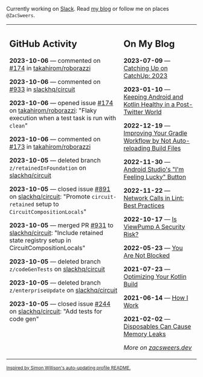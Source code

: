 Currently working on [Slack](https://slack.com/). Read [my blog](https://zacsweers.dev/) or follow me on places `@ZacSweers`.

<table><tr><td valign="top" width="60%">

## GitHub Activity
<!-- githubActivity starts -->
**2023-10-06** — commented on [#174](https://github.com/takahirom/roborazzi/issues/174#issuecomment-1750738800) in [takahirom/roborazzi](https://github.com/takahirom/roborazzi)

**2023-10-06** — commented on [#933](https://github.com/slackhq/circuit/issues/933#issuecomment-1750022658) in [slackhq/circuit](https://github.com/slackhq/circuit)

**2023-10-06** — opened issue [#174](https://github.com/takahirom/roborazzi/issues/174) on [takahirom/roborazzi](https://github.com/takahirom/roborazzi): "Flaky execution when a test task is run with `clean`"

**2023-10-06** — commented on [#173](https://github.com/takahirom/roborazzi/issues/173#issuecomment-1749950724) in [takahirom/roborazzi](https://github.com/takahirom/roborazzi)

**2023-10-05** — deleted branch `z/retainedInFoundation` on [slackhq/circuit](https://github.com/slackhq/circuit)

**2023-10-05** — closed issue [#891](https://github.com/slackhq/circuit/issues/891) on [slackhq/circuit](https://github.com/slackhq/circuit): "Promote `circuit-retained` setup to `CircuitCompositionLocals`"

**2023-10-05** — merged PR [#931](https://github.com/slackhq/circuit/pull/931) to [slackhq/circuit](https://github.com/slackhq/circuit): "Include retained state registry setup in CircuitCompositionLocals"

**2023-10-05** — deleted branch `z/codeGenTests` on [slackhq/circuit](https://github.com/slackhq/circuit)

**2023-10-05** — deleted branch `z/enterpriseUpdate` on [slackhq/circuit](https://github.com/slackhq/circuit)

**2023-10-05** — closed issue [#244](https://github.com/slackhq/circuit/issues/244) on [slackhq/circuit](https://github.com/slackhq/circuit): "Add tests for code gen"
<!-- githubActivity ends -->
</td><td valign="top" width="40%">

## On My Blog
<!-- blog starts -->
**2023-07-09** — [Catching Up on CatchUp: 2023](https://www.zacsweers.dev/catching-up-on-catchup-2023/)

**2023-01-10** — [Keeping Android and Kotlin Healthy in a Post-Twitter World](https://www.zacsweers.dev/keeping-android-healthy/)

**2022-12-19** — [Improving Your Gradle Workflow by Not Auto-reloading Build Files](https://www.zacsweers.dev/improving-your-workflow-by-not-auto-reloading-build-files/)

**2022-11-30** — [Android Studio's "I'm Feeling Lucky" Button](https://www.zacsweers.dev/android-studios-im-feeling-lucky-button/)

**2022-11-22** — [Network Calls in Lint: Best Practices](https://www.zacsweers.dev/network-calls-in-lint-best-practices/)

**2022-10-17** — [Is ViewPump A Security Risk?](https://www.zacsweers.dev/is-viewpump-a-security-risk/)

**2022-05-23** — [You Are Not Blocked](https://www.zacsweers.dev/you-are-not-blocked/)

**2021-07-23** — [Optimizing Your Kotlin Build](https://www.zacsweers.dev/optimizing-your-kotlin-build/)

**2021-06-14** — [How I Work](https://www.zacsweers.dev/how-i-work/)

**2021-02-02** — [Disposables Can Cause Memory Leaks](https://www.zacsweers.dev/disposables-can-cause-memory-leaks/)
<!-- blog ends -->
_More on [zacsweers.dev](https://zacsweers.dev/)_
</td></tr></table>

<sub><a href="https://simonwillison.net/2020/Jul/10/self-updating-profile-readme/">Inspired by Simon Willison's auto-updating profile README.</a></sub>